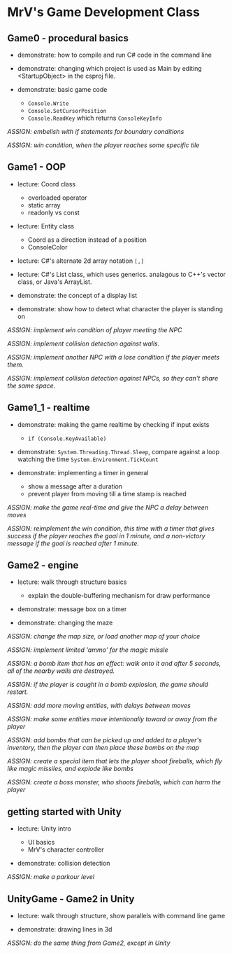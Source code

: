 # MrV's Game Development Class

## Game0 - procedural basics

* demonstrate: how to compile and run C# code in the command line

* demonstrate: changing which project is used as Main by editing &lt;StartupObject&gt; in the csproj file.

* demonstrate: basic game code
	- ``Console.Write``
	- ``Console.SetCursorPosition``
	- ``Console.ReadKey`` which returns ``ConsoleKeyInfo``

_ASSIGN: embelish with if statements for boundary conditions_

_ASSIGN: win condition, when the player reaches some specific tile_

## Game1 - OOP

* lecture: Coord class
	- overloaded operator
	- static array
	- readonly vs const

* lecture: Entity class
	- Coord as a direction instead of a position
	- ConsoleColor

* lecture: C#'s alternate 2d array notation ``[,]``

* lecture: C#'s List class, which uses generics. analagous to C++'s vector class, or Java's ArrayList.

* demonstrate: the concept of a display list

* demonstrate: show how to detect what character the player is standing on

_ASSIGN: implement win condition of player meeting the NPC_

_ASSIGN: implement collision detection against walls._

_ASSIGN: implement another NPC with a lose condition if the player meets them._

_ASSIGN: implement collision detection against NPCs, so they can't share the same space._

## Game1_1 - realtime

* demonstrate: making the game realtime by checking if input exists
	- ``if (Console.KeyAvailable)``

* demonstrate: ``System.Threading.Thread.Sleep``, compare against a loop watching the time ``System.Environment.TickCount``

* demonstrate: implementing a timer in general
	- show a message after a duration
	- prevent player from moving till a time stamp is reached

_ASSIGN: make the game real-time and give the NPC a delay between moves_

_ASSIGN: reimplement the win condition, this time with a timer that gives success if the player reaches the goal in 1 minute, and a non-victory message if the goal is reached after 1 minute._

## Game2 - engine

* lecture: walk through structure basics
	- explain the double-buffering mechanism for draw performance

* demonstrate: message box on a timer

* demonstrate: changing the maze

_ASSIGN: change the map size, or load another map of your choice_

_ASSIGN: implement limited 'ammo' for the magic missle_

_ASSIGN: a bomb item that has an effect: walk onto it and after 5 seconds, all of the nearby walls are destroyed._

_ASSIGN: if the player is caught in a bomb explosion, the game should restart._

_ASSIGN: add more moving entities, with delays between moves_

_ASSIGN: make some entities move intentionally toward or away from the player_

_ASSIGN: add bombs that can be picked up and added to a player's inventory, then the player can then place these bombs on the map_

_ASSIGN: create a special item that lets the player shoot fireballs, which fly like magic missiles, and explode like bombs_

_ASSIGN: create a boss monster, who shoots fireballs, which can harm the player_

## getting started with Unity

* lecture: Unity intro
	* UI basics
	* MrV's character controller

* demonstrate: collision detection

_ASSIGN: make a parkour level_

## UnityGame - Game2 in Unity

* lecture: walk through structure, show parallels with command line game

* demonstrate: drawing lines in 3d

_ASSIGN: do the same thing from Game2, except in Unity_

